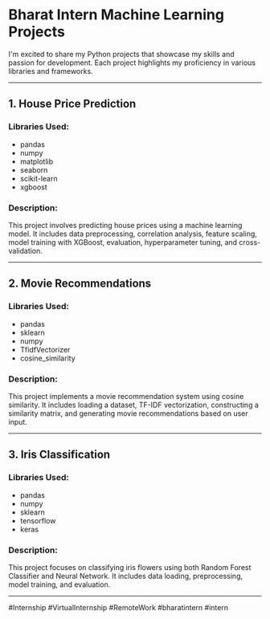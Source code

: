 # Bharat Intern Machine Learning Projects

I'm excited to share my Python projects that showcase my skills and passion for development. Each project highlights my proficiency in various libraries and frameworks.

---

## 1. House Price Prediction

### Libraries Used:
- pandas
- numpy
- matplotlib
- seaborn
- scikit-learn
- xgboost

### Description:
This project involves predicting house prices using a machine learning model. It includes data preprocessing, correlation analysis, feature scaling, model training with XGBoost, evaluation, hyperparameter tuning, and cross-validation.

---

## 2. Movie Recommendations

### Libraries Used:
- pandas
- sklearn
- numpy
- TfidfVectorizer
- cosine_similarity

### Description:
This project implements a movie recommendation system using cosine similarity. It includes loading a dataset, TF-IDF vectorization, constructing a similarity matrix, and generating movie recommendations based on user input.

---

## 3. Iris Classification

### Libraries Used:
- pandas
- numpy
- sklearn
- tensorflow
- keras

### Description:
This project focuses on classifying iris flowers using both Random Forest Classifier and Neural Network. It includes data loading, preprocessing, model training, and evaluation.

---

#Internship #VirtualInternship #RemoteWork #bharatintern #intern
